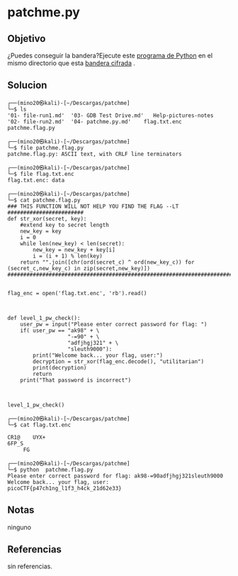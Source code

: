 # patchme.py
## Objetivo
¿Puedes conseguir la bandera?Ejecute este [programa de Python](https://artifacts.picoctf.net/c/388/patchme.flag.py) en el mismo directorio que esta [bandera cifrada](https://artifacts.picoctf.net/c/388/flag.txt.enc) .

## Solucion

```shell
┌──(mino20㉿kali)-[~/Descargas/patchme]
└─$ ls
'01- file-run1.md'  '03- GDB Test Drive.md'   Help-pictures-notes
'02- file-run2.md'  '04- patchme.py.md'    flag.txt.enc       patchme.flag.py

┌──(mino20㉿kali)-[~/Descargas/patchme]
└─$ file patchme.flag.py
patchme.flag.py: ASCII text, with CRLF line terminators

┌──(mino20㉿kali)-[~/Descargas/patchme]
└─$ file flag.txt.enc   
flag.txt.enc: data

┌──(mino20㉿kali)-[~/Descargas/patchme]
└─$ cat patchme.flag.py
### THIS FUNCTION WILL NOT HELP YOU FIND THE FLAG --LT ########################
def str_xor(secret, key):
    #extend key to secret length
    new_key = key
    i = 0
    while len(new_key) < len(secret):
        new_key = new_key + key[i]
        i = (i + 1) % len(key)        
    return "".join([chr(ord(secret_c) ^ ord(new_key_c)) for (secret_c,new_key_c) in zip(secret,new_key)])
###############################################################################


flag_enc = open('flag.txt.enc', 'rb').read()



def level_1_pw_check():
    user_pw = input("Please enter correct password for flag: ")
    if( user_pw == "ak98" + \
                   "-=90" + \
                   "adfjhgj321" + \
                   "sleuth9000"):
        print("Welcome back... your flag, user:")
        decryption = str_xor(flag_enc.decode(), "utilitarian")
        print(decryption)
        return
    print("That password is incorrect")



level_1_pw_check()

┌──(mino20㉿kali)-[~/Descargas/patchme]
└─$ cat flag.txt.enc

CR1@    UYX+
6FP_S
     FG 

┌──(mino20㉿kali)-[~/Descargas/patchme]
└─$ python  patchme.flag.py
Please enter correct password for flag: ak98-=90adfjhgj321sleuth9000
Welcome back... your flag, user:
picoCTF{p47ch1ng_l1f3_h4ck_21d62e33}
```

## Notas
ninguno

## Referencias
sin referencias.